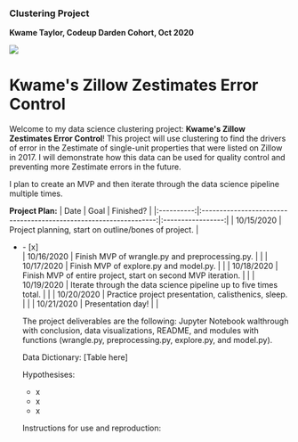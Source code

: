 ### Clustering Project
**Kwame Taylor, Codeup Darden Cohort, Oct 2020**

<img src="https://www.underconsideration.com/brandnew/archives/zillow_logo.png">

# Kwame's Zillow Zestimates Error Control

Welcome to my data science clustering project: **Kwame's Zillow Zestimates Error Control**! This project will use clustering to find the drivers of error in the Zestimate of single-unit properties that were listed on Zillow in 2017. I will demonstrate how this data can be used for quality control and preventing more Zestimate errors in the future.

I plan to create an MVP and then iterate through the data science pipeline multiple times.

**Project Plan:**
|    Date    |                                Goal                               |     Finished?     |
|:----------:|:-----------------------------------------------------------------:|:-----------------:|
| 10/15/2020 | Project planning, start on outline/bones of project.              |<ul><li>- [x] </li>
| 10/16/2020 | Finish MVP of wrangle.py and preprocessing.py.                    |                   |
| 10/17/2020 | Finish MVP of explore.py and model.py.                            |                   |
| 10/18/2020 | Finish MVP of entire project, start on second MVP iteration.      |                   |
| 10/19/2020 | Iterate through the data science pipeline up to five times total. |                   |
| 10/20/2020 | Practice project presentation, calisthenics, sleep.               |                   |
| 10/21/2020 | Presentation day!                                                 |                   |

The project deliverables are the following: Jupyter Notebook walthrough with conclusion, data visualizations, README, and modules with functions (wrangle.py, preprocessing.py, explore.py, and model.py).

Data Dictionary:
[Table here]

Hypothesises:
* x
* x
* x

Instructions for use and reproduction:

